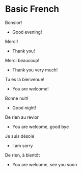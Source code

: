 
# Basic French

Bonsior!
- Good evening!

Merci!
- Thank you!

Merci beaucoup!
- Thank you very much!

Tu es la bienvenue!
- You are welcome!

Bonne nuit!
- Good night!

De rien au revior
- You are welcome, good bye

Je suis désolé
- I am sorry

De rien, à bientôt
- You are welcome, see you soon
